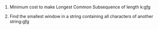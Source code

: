 1. Minimum cost to make Longest Common Subsequence of length k:<a href="https://www.geeksforgeeks.org/minimum-cost-make-longest-common-subsequence-length-k/">gfg</a>

2. Find the smallest window in a string containing all characters of another string:<a href="https://www.geeksforgeeks.org/find-the-smallest-window-in-a-string-containing-all-characters-of-another-string/">gfg</a>
